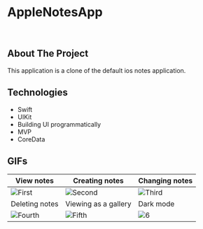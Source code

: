 # AppleNotesApp

<br />

<!-- ABOUT THE PROJECT -->
## About The Project
This application is a clone of the default ios notes application.

## Technologies

- Swift
- UIKit
- Building UI programmatically
- MVP
- CoreData

## GIFs

| View notes | Creating notes | Changing notes |
| --- | --- | --- |
| ![First](https://user-images.githubusercontent.com/90030573/195906493-6bb0abbc-cabb-4df9-b1de-1ba0b75bd9aa.gif) | ![Second](https://user-images.githubusercontent.com/90030573/195906509-4d297acd-7387-4aa7-a736-394057c74201.gif) | ![Third](https://user-images.githubusercontent.com/90030573/195906516-35d36f9a-0ca4-44ca-8c44-d9fdb4387e35.gif) |
| Deleting notes | Viewing as a gallery | Dark mode |
| ![Fourth](https://user-images.githubusercontent.com/90030573/195906519-22975899-9e16-4fca-840b-201f5656b1ec.gif) | ![Fifth](https://user-images.githubusercontent.com/90030573/195906521-0b5dac35-66fa-49e7-920f-2c6f951f18f6.gif) | ![6](https://user-images.githubusercontent.com/90030573/195907928-e3ec82e3-f341-4d8d-95e2-402f39b1b5bd.gif) |
